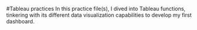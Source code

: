 #Tableau practices
In this practice file(s), I dived into Tableau functions, tinkering with its different data visualization capabilities to develop my first dashboard.
